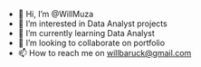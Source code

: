 - 👋 Hi, I’m @WillMuza
- 👀 I’m interested in Data Analyst projects
- 🌱 I’m currently learning Data Analyst
- 💞️ I’m looking to collaborate on portfolio 
- 📫 How to reach me on willbaruck@gmail.com

<!---
WillMuza/WillMuza is a ✨ special ✨ repository because its `README.md` (this file) appears on your GitHub profile.
You can click the Preview link to take a look at your changes.
--->
